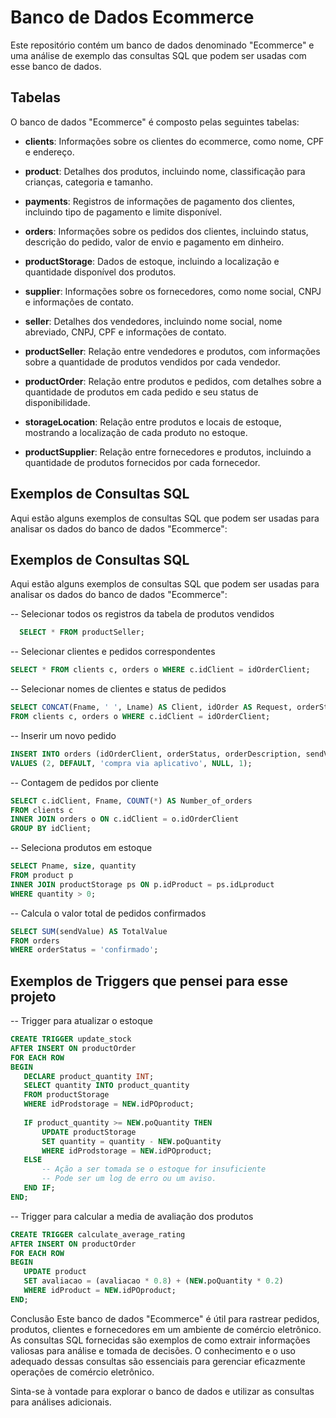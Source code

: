 # Banco de Dados Ecommerce

Este repositório contém um banco de dados denominado "Ecommerce" e uma análise de exemplo das consultas SQL que podem ser usadas com esse banco de dados.

## Tabelas

O banco de dados "Ecommerce" é composto pelas seguintes tabelas:

- **clients**: Informações sobre os clientes do ecommerce, como nome, CPF e endereço.

- **product**: Detalhes dos produtos, incluindo nome, classificação para crianças, categoria e tamanho.

- **payments**: Registros de informações de pagamento dos clientes, incluindo tipo de pagamento e limite disponível.

- **orders**: Informações sobre os pedidos dos clientes, incluindo status, descrição do pedido, valor de envio e pagamento em dinheiro.

- **productStorage**: Dados de estoque, incluindo a localização e quantidade disponível dos produtos.

- **supplier**: Informações sobre os fornecedores, como nome social, CNPJ e informações de contato.

- **seller**: Detalhes dos vendedores, incluindo nome social, nome abreviado, CNPJ, CPF e informações de contato.

- **productSeller**: Relação entre vendedores e produtos, com informações sobre a quantidade de produtos vendidos por cada vendedor.

- **productOrder**: Relação entre produtos e pedidos, com detalhes sobre a quantidade de produtos em cada pedido e seu status de disponibilidade.

- **storageLocation**: Relação entre produtos e locais de estoque, mostrando a localização de cada produto no estoque.

- **productSupplier**: Relação entre fornecedores e produtos, incluindo a quantidade de produtos fornecidos por cada fornecedor.

## Exemplos de Consultas SQL

Aqui estão alguns exemplos de consultas SQL que podem ser usadas para analisar os dados do banco de dados "Ecommerce":

## Exemplos de Consultas SQL

Aqui estão alguns exemplos de consultas SQL que podem ser usadas para analisar os dados do banco de dados "Ecommerce":

-- Selecionar todos os registros da tabela de produtos vendidos
 ```sql   
   SELECT * FROM productSeller;
 ```

-- Selecionar clientes e pedidos correspondentes
 ```sql 
SELECT * FROM clients c, orders o WHERE c.idClient = idOrderClient;
 ```

-- Selecionar nomes de clientes e status de pedidos
 ```sql  
SELECT CONCAT(Fname, ' ', Lname) AS Client, idOrder AS Request, orderStatus AS Status
FROM clients c, orders o WHERE c.idClient = idOrderClient;
 ```

-- Inserir um novo pedido
 ```sql 
INSERT INTO orders (idOrderClient, orderStatus, orderDescription, sendValue, paymentCash)
VALUES (2, DEFAULT, 'compra via aplicativo', NULL, 1);
 ```

-- Contagem de pedidos por cliente
 ```sql 
SELECT c.idClient, Fname, COUNT(*) AS Number_of_orders
FROM clients c
INNER JOIN orders o ON c.idClient = o.idOrderClient
GROUP BY idClient;
 ```

-- Seleciona produtos em estoque
 ```sql 
SELECT Pname, size, quantity
FROM product p
INNER JOIN productStorage ps ON p.idProduct = ps.idLproduct
WHERE quantity > 0;
 ```

-- Calcula o valor total de pedidos confirmados
 ```sql 
SELECT SUM(sendValue) AS TotalValue
FROM orders
WHERE orderStatus = 'confirmado';

 ```

## Exemplos de Triggers que pensei para esse projeto


-- Trigger para atualizar o estoque
 ```sql 
CREATE TRIGGER update_stock
AFTER INSERT ON productOrder
FOR EACH ROW
BEGIN
    DECLARE product_quantity INT;
    SELECT quantity INTO product_quantity
    FROM productStorage
    WHERE idProdstorage = NEW.idPOproduct;
    
    IF product_quantity >= NEW.poQuantity THEN
        UPDATE productStorage
        SET quantity = quantity - NEW.poQuantity
        WHERE idProdstorage = NEW.idPOproduct;
    ELSE
        -- Ação a ser tomada se o estoque for insuficiente
        -- Pode ser um log de erro ou um aviso.
    END IF;
END;
 ```

-- Trigger para calcular a media de avaliação dos produtos
 ```sql 
CREATE TRIGGER calculate_average_rating
AFTER INSERT ON productOrder
FOR EACH ROW
BEGIN
    UPDATE product
    SET avaliacao = (avaliacao * 0.8) + (NEW.poQuantity * 0.2)
    WHERE idProduct = NEW.idPOproduct;
END;
 ```

Conclusão
Este banco de dados "Ecommerce" é útil para rastrear pedidos, produtos, clientes e fornecedores em um ambiente de comércio eletrônico. As consultas SQL fornecidas são exemplos de como extrair informações valiosas para análise e tomada de decisões. O conhecimento e o uso adequado dessas consultas são essenciais para gerenciar eficazmente operações de comércio eletrônico.

Sinta-se à vontade para explorar o banco de dados e utilizar as consultas para análises adicionais.
